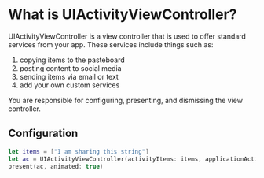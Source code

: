 # What is UIActivityViewController?

UIActivityViewController is a view controller that is used to offer standard services from your app. These services include things such as: 
1. copying items to the pasteboard
2. posting content to social media
3. sending items via email or text
4. add your own custom services

You are responsible for configuring, presenting, and dismissing the view controller.

## Configuration

```swift
let items = ["I am sharing this string"]
let ac = UIActivityViewController(activityItems: items, applicationActivities: nil)
present(ac, animated: true)
```
